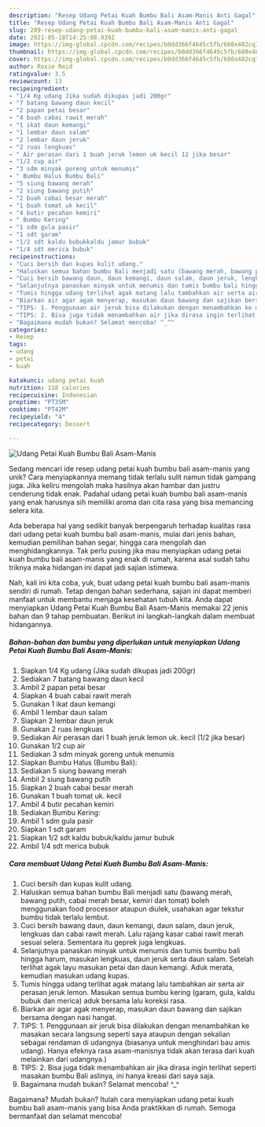 ```yaml
---
description: "Resep Udang Petai Kuah Bumbu Bali Asam-Manis Anti Gagal"
title: "Resep Udang Petai Kuah Bumbu Bali Asam-Manis Anti Gagal"
slug: 289-resep-udang-petai-kuah-bumbu-bali-asam-manis-anti-gagal
date: 2021-05-18T14:25:08.939Z
image: https://img-global.cpcdn.com/recipes/b0dd366f4645c5fb/680x482cq70/udang-petai-kuah-bumbu-bali-asam-manis-foto-resep-utama.jpg
thumbnail: https://img-global.cpcdn.com/recipes/b0dd366f4645c5fb/680x482cq70/udang-petai-kuah-bumbu-bali-asam-manis-foto-resep-utama.jpg
cover: https://img-global.cpcdn.com/recipes/b0dd366f4645c5fb/680x482cq70/udang-petai-kuah-bumbu-bali-asam-manis-foto-resep-utama.jpg
author: Roxie Reid
ratingvalue: 3.5
reviewcount: 13
recipeingredient:
- "1/4 Kg udang Jika sudah dikupas jadi 200gr"
- "7 batang bawang daun kecil"
- "2 papan petai besar"
- "4 buah cabai rawit merah"
- "1 ikat daun kemangi"
- "1 lembar daun salam"
- "2 lembar daun jeruk"
- "2 ruas lengkuas"
- " Air perasan dari 1 buah jeruk lemon uk kecil 12 jika besar"
- "1/2 cup air"
- "3 sdm minyak goreng untuk menumis"
- " Bumbu Halus Bumbu Bali"
- "5 siung bawang merah"
- "2 siung bawang putih"
- "2 buah cabai besar merah"
- "1 buah tomat uk kecil"
- "4 butir pecahan kemiri"
- " Bumbu Kering"
- "1 sdm gula pasir"
- "1 sdt garam"
- "1/2 sdt kaldu bubukkaldu jamur bubuk"
- "1/4 sdt merica bubuk"
recipeinstructions:
- "Cuci bersih dan kupas kulit udang."
- "Haluskan semua bahan bumbu Bali menjadi satu (bawang merah, bawang putih, cabai merah besar, kemiri dan tomat) boleh menggunakan food processor ataupun diulek, usahakan agar tekstur bumbu tidak terlalu lembut."
- "Cuci bersih bawang daun, daun kemangi, daun salam, daun jeruk, lengkuas dan cabai rawit merah. Lalu rajang kasar cabai rawit merah sesuai selera. Sementara itu geprek juga lengkuas."
- "Selanjutnya panaskan minyak untuk menumis dan tumis bumbu bali hingga harum, masukan lengkuas, daun jeruk serta daun salam. Setelah terlihat agak layu masukan petai dan daun kemangi. Aduk merata, kemudian masukan udang kupas."
- "Tumis hingga udang terlihat agak matang lalu tambahkan air serta air perasan jeruk lemon. Masukan semua bumbu kering (garam, gula, kaldu bubuk dan merica) aduk bersama lalu koreksi rasa."
- "Biarkan air agar agak menyerap, masukan daun bawang dan sajikan bersama dengan nasi hangat."
- "TIPS: 1. Penggunaan air jeruk bisa dilakukan dengan menambahkan ke masakan secara langsung seperti saya ataupun dengan sekalian sebagai rendaman di udangnya (biasanya untuk menghindari bau amis udang). Hanya efeknya rasa asam-manisnya tidak akan terasa dari kuah melainkan dari udangnya.)"
- "TIPS: 2. Bisa juga tidak menambahkan air jika dirasa ingin terlihat seperti masakan bumbu Bali aslinya, ini hanya kreasi dari saya saja."
- "Bagaimana mudah bukan? Selamat mencoba! ^_^"
categories:
- Resep
tags:
- udang
- petai
- kuah

katakunci: udang petai kuah 
nutrition: 118 calories
recipecuisine: Indonesian
preptime: "PT35M"
cooktime: "PT42M"
recipeyield: "4"
recipecategory: Dessert

---
```



![Udang Petai Kuah Bumbu Bali Asam-Manis](https://img-global.cpcdn.com/recipes/b0dd366f4645c5fb/680x482cq70/udang-petai-kuah-bumbu-bali-asam-manis-foto-resep-utama.jpg)

Sedang mencari ide resep udang petai kuah bumbu bali asam-manis yang unik? Cara menyiapkannya memang tidak terlalu sulit namun tidak gampang juga. Jika keliru mengolah maka hasilnya akan hambar dan justru cenderung tidak enak. Padahal udang petai kuah bumbu bali asam-manis yang enak harusnya sih memiliki aroma dan cita rasa yang bisa memancing selera kita.

Ada beberapa hal yang sedikit banyak berpengaruh terhadap kualitas rasa dari udang petai kuah bumbu bali asam-manis, mulai dari jenis bahan, kemudian pemilihan bahan segar, hingga cara mengolah dan menghidangkannya. Tak perlu pusing jika mau menyiapkan udang petai kuah bumbu bali asam-manis yang enak di rumah, karena asal sudah tahu triknya maka hidangan ini dapat jadi sajian istimewa.




Nah, kali ini kita coba, yuk, buat udang petai kuah bumbu bali asam-manis sendiri di rumah. Tetap dengan bahan sederhana, sajian ini dapat memberi manfaat untuk membantu menjaga kesehatan tubuh kita. Anda dapat menyiapkan Udang Petai Kuah Bumbu Bali Asam-Manis memakai 22 jenis bahan dan 9 tahap pembuatan. Berikut ini langkah-langkah dalam membuat hidangannya.

<!--inarticleads1-->

##### Bahan-bahan dan bumbu yang diperlukan untuk menyiapkan Udang Petai Kuah Bumbu Bali Asam-Manis:

1. Siapkan 1/4 Kg udang (Jika sudah dikupas jadi 200gr)
1. Sediakan 7 batang bawang daun kecil
1. Ambil 2 papan petai besar
1. Siapkan 4 buah cabai rawit merah
1. Gunakan 1 ikat daun kemangi
1. Ambil 1 lembar daun salam
1. Siapkan 2 lembar daun jeruk
1. Gunakan 2 ruas lengkuas
1. Sediakan  Air perasan dari 1 buah jeruk lemon uk. kecil (1/2 jika besar)
1. Gunakan 1/2 cup air
1. Sediakan 3 sdm minyak goreng untuk menumis
1. Siapkan  Bumbu Halus (Bumbu Bali):
1. Sediakan 5 siung bawang merah
1. Ambil 2 siung bawang putih
1. Siapkan 2 buah cabai besar merah
1. Gunakan 1 buah tomat uk. kecil
1. Ambil 4 butir pecahan kemiri
1. Sediakan  Bumbu Kering:
1. Ambil 1 sdm gula pasir
1. Siapkan 1 sdt garam
1. Siapkan 1/2 sdt kaldu bubuk/kaldu jamur bubuk
1. Ambil 1/4 sdt merica bubuk




<!--inarticleads2-->

##### Cara membuat Udang Petai Kuah Bumbu Bali Asam-Manis:

1. Cuci bersih dan kupas kulit udang.
1. Haluskan semua bahan bumbu Bali menjadi satu (bawang merah, bawang putih, cabai merah besar, kemiri dan tomat) boleh menggunakan food processor ataupun diulek, usahakan agar tekstur bumbu tidak terlalu lembut.
1. Cuci bersih bawang daun, daun kemangi, daun salam, daun jeruk, lengkuas dan cabai rawit merah. Lalu rajang kasar cabai rawit merah sesuai selera. Sementara itu geprek juga lengkuas.
1. Selanjutnya panaskan minyak untuk menumis dan tumis bumbu bali hingga harum, masukan lengkuas, daun jeruk serta daun salam. Setelah terlihat agak layu masukan petai dan daun kemangi. Aduk merata, kemudian masukan udang kupas.
1. Tumis hingga udang terlihat agak matang lalu tambahkan air serta air perasan jeruk lemon. Masukan semua bumbu kering (garam, gula, kaldu bubuk dan merica) aduk bersama lalu koreksi rasa.
1. Biarkan air agar agak menyerap, masukan daun bawang dan sajikan bersama dengan nasi hangat.
1. TIPS: 1. Penggunaan air jeruk bisa dilakukan dengan menambahkan ke masakan secara langsung seperti saya ataupun dengan sekalian sebagai rendaman di udangnya (biasanya untuk menghindari bau amis udang). Hanya efeknya rasa asam-manisnya tidak akan terasa dari kuah melainkan dari udangnya.)
1. TIPS: 2. Bisa juga tidak menambahkan air jika dirasa ingin terlihat seperti masakan bumbu Bali aslinya, ini hanya kreasi dari saya saja.
1. Bagaimana mudah bukan? Selamat mencoba! ^_^




Bagaimana? Mudah bukan? Itulah cara menyiapkan udang petai kuah bumbu bali asam-manis yang bisa Anda praktikkan di rumah. Semoga bermanfaat dan selamat mencoba!
